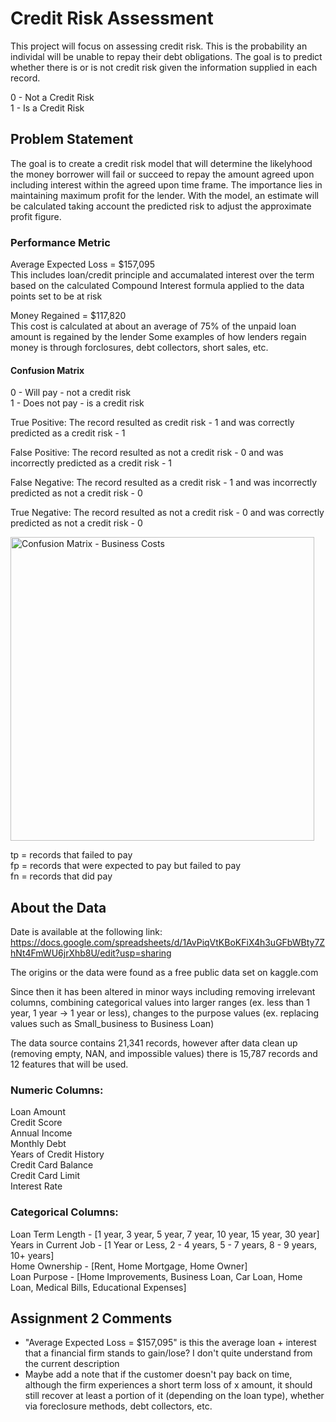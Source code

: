 # Credit Risk Assessment 
This project will focus on assessing credit risk.
This is the probability an individal will be unable to repay their debt obligations. The goal is to predict whether there is or is not credit risk given the information supplied in each record.

0 - Not a Credit Risk   
1 - Is a Credit Risk

## Problem Statement 

The goal is to create a credit risk model that will determine the likelyhood the money borrower will fail or succeed to repay the amount agreed upon including interest within the agreed upon time frame. 
The importance lies in maintaining maximum profit for the lender. With the model, an estimate will be calculated taking account the predicted risk to adjust the approximate profit figure.
### Performance Metric 

Average Expected Loss = $157,095   
This includes loan/credit principle and accumalated interest over the term based on the calculated Compound Interest formula applied to the data points set to be at risk 

Money Regained = $117,820    
This cost is calculated at about an average of 75% of the unpaid loan amount is regained by the lender 
Some examples of how lenders regain money is through forclosures, debt collectors, short sales, etc.

#### Confusion Matrix

0 - Will pay - not a credit risk   
1 - Does not pay - is a credit risk

True Positive: The record resulted as credit risk - 1 and was correctly predicted as a credit risk - 1

False Positive: The record resulted as not a credit risk - 0 and was incorrectly predicted as a credit risk - 1

False Negative: The record resulted as a credit risk - 1 and was incorrectly predicted as not a credit risk - 0

True Negative: The record resulted as not a credit risk - 0  and was correctly predicted as not a credit risk - 0
 
<img width="486" alt="Confusion Matrix - Business Costs" src="https://user-images.githubusercontent.com/106625643/188518359-47764831-9dd2-4f9a-bebd-e0841e6a87af.PNG">


tp = records that failed to pay   
fp = records that were expected to pay but failed to pay     
fn = records that did pay

## About the Data 
Date is available at the following link:  https://docs.google.com/spreadsheets/d/1AvPiqVtKBoKFiX4h3uGFbWBty7ZhNt4FmWU6jrXhb8U/edit?usp=sharing

The origins or the data were found as a free public data set on kaggle.com 

Since then it has been altered in minor ways including removing irrelevant columns, combining categorical values into larger ranges (ex. less than 1 year, 1 year -> 1 year or less), changes to the purpose values (ex. replacing values such as Small_business to Business Loan)

The data source contains 21,341 records, however after data clean up (removing empty, NAN, and impossible values) there is 15,787 records and 12 features that will be used.

### Numeric Columns:

Loan Amount  
Credit Score   
Annual Income  
Monthly Debt   
Years of Credit History   
Credit Card Balance   
Credit Card Limit   
Interest Rate

### Categorical Columns:

Loan Term Length - [1 year, 3 year, 5 year, 7 year, 10 year, 15 year, 30 year]   
Years in Current Job - [1 Year or Less, 2 - 4 years, 5 - 7 years, 8 - 9 years, 10+ years]   
Home Ownership - [Rent, Home Mortgage, Home Owner]   
Loan Purpose - [Home Improvements, Business Loan, Car Loan, Home Loan, Medical Bills, Educational Expenses]

## Assignment 2 Comments
- "Average Expected Loss = $157,095" is this the average loan + interest that a financial firm stands to gain/lose? I don't quite understand from the current description
- Maybe add a note that if the customer doesn't pay back on time, although the firm experiences a short term loss of x amount, it should still recover at least a portion of it (depending on the loan type), whether via foreclosure methods, debt collectors, etc.

